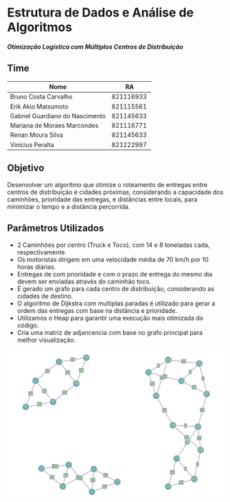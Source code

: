 # Estrutura de Dados e Análise de Algoritmos
##### Otimização Logística com Múltiplos Centros de Distribuição 


## Time

| Nome                             |RA         |
| ---------------------------------| --------- |
| Bruno Costa Carvalho             | 821116933 |
| Erik Akio Matsumoto              | 821115561 |
| Gabriel Guardiano do Nascimento  | 821145633 |
| Mariana de Moraes Marcondes      | 821116771 |
| Renan Moura Silva                | 821145633 | 
| Vinícius Peralta                 | 821222997 |


## Objetivo

Desenvolver um algorítmo que otimize o roteamento de entregas entre centros de distribuição e cidades próximas, considerando a capacidade dos caminhões, prioridade das entregas, e distâncias entre locais, para minimizar o tempo e a distância percorrida.

## Parâmetros Utilizados

- 2 Caminhões por centro (Truck e Toco), com 14 e 8 toneladas cada, respectivamente.
- Os motoristas dirigem em uma velocidade média de 70 km/h por 10 horas diárias.
- Entregas de com prioridade e com o prazo de entrega do mesmo dia devem ser enviadas através do caminhão toco.
- É gerado um grafo para cada centro de distribuição, considerando as cidades de destino.
- O algoritmo de Dijkstra com multiplas paradas é utilizado para gerar a ordem das entregas com base na distância e prioridade.
- Utilizamos o Heap para garantir uma execução mais otimizada do código.
- Cria uma matriz de adjancencia com base no grafo principal para melhor visualização.


![IMG](docs/grafo.png)